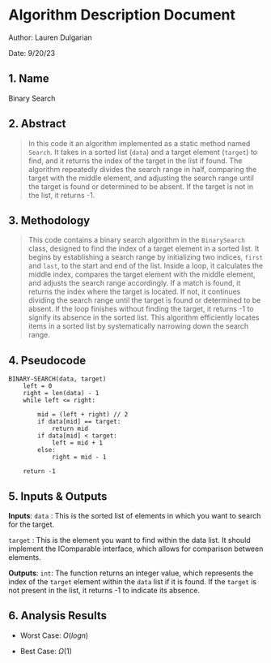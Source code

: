 # Algorithm Description Document

Author: Lauren Dulgarian 

Date: 9/20/23

## 1. Name
Binary Search

## 2. Abstract

> In this code it an algorithm implemented as a static method named `Search`. It takes in a sorted list (`data`) and a target element (`target`) to find, and it returns the index of the target in the list if found. The algorithm repeatedly divides the search range in half, comparing the target with the middle element, and adjusting the search range until the target is found or determined to be absent. If the target is not in the list, it returns -1.

## 3. Methodology
> This code contains a binary search algorithm in the `BinarySearch` class, designed to find the index of a target element in a sorted list. It begins by establishing a search range by initializing two indices, `first` and `last`, to the start and end of the list. Inside a loop, it calculates the middle index, compares the target element with the middle element, and adjusts the search range accordingly. If a match is found, it returns the index where the target is located. If not, it continues dividing the search range until the target is found or determined to be absent. If the loop finishes without finding the target, it returns -1 to signify its absence in the sorted list. This algorithm efficiently locates items in a sorted list by systematically narrowing down the search range.

## 4. Pseudocode

```
BINARY-SEARCH(data, target)
    left = 0
    right = len(data) - 1
    while left <= right:

        mid = (left + right) // 2
        if data[mid] == target:
            return mid
        if data[mid] < target:
            left = mid + 1
        else:
            right = mid - 1

    return -1
```

## 5. Inputs & Outputs

**Inputs**:
`data` : This is the sorted list of elements in which you want to search for the target.

`target` : This is the element you want to find within the data list. It should implement the IComparable interface, which allows for comparison between elements.

**Outputs**: 
`int`: The function returns an integer value, which represents the index of the `target` element within the `data` list if it is found. If the `target` is not present in the list, it returns -1 to indicate its absence.

## 6. Analysis Results

* Worst Case: $O(log n)$

* Best Case: $\Omega(1)$

